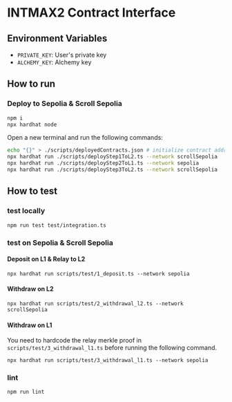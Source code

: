 # INTMAX2 Contract Interface

## Environment Variables

- `PRIVATE_KEY`: User's private key
- `ALCHEMY_KEY`: Alchemy key

## How to run

### Deploy to Sepolia & Scroll Sepolia

```sh
npm i
npx hardhat node
```

Open a new terminal and run the following commands:

```sh
echo "{}" > ./scripts/deployedContracts.json # initialize contract addresses
npx hardhat run ./scripts/deployStep1ToL2.ts --network scrollSepolia
npx hardhat run ./scripts/deployStep2ToL1.ts --network sepolia
npx hardhat run ./scripts/deployStep3ToL2.ts --network scrollSepolia
```

## How to test

### test locally

`npm run test test/integration.ts`

### test on Sepolia & Scroll Sepolia

#### Deposit on L1 & Relay to L2

`npx hardhat run scripts/test/1_deposit.ts --network sepolia`

#### Withdraw on L2

`npx hardhat run scripts/test/2_withdrawal_l2.ts --network scrollSepolia`

#### Withdraw on L1

You need to hardcode the relay merkle proof in `scripts/test/3_withdrawal_l1.ts` before running the following command.

`npx hardhat run scripts/test/3_withdrawal_l1.ts --network sepolia`

### lint

```sh
npm run lint
```
